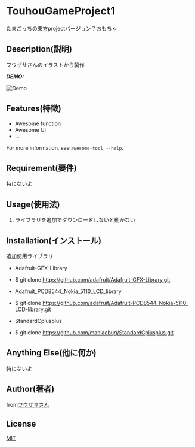 # TouhouGameProject1

たまごっちの東方projectバージョン？おもちゃ

## Description(説明)

フウザサさんのイラストから製作

***DEMO:***

![Demo](https://image-url.gif)

## Features(特徴)

- Awesome function
- Awesome UI
- ...

For more information, see `awesome-tool --help`.

## Requirement(要件)

特にないよ

## Usage(使用法)

1. ライブラリを追加でダウンロードしないと動かない

## Installation(インストール)

追加使用ライブラリ
- Adafruit-GFX-Library
-	$ git clone https://github.com/adafruit/Adafruit-GFX-Library.git

- Adafruit_PCD8544_Nokia_5110_LCD_library
-	$ git clone https://github.com/adafruit/Adafruit-PCD8544-Nokia-5110-LCD-library.git

- StandardCplusplus
-	$ git clone https://github.com/maniacbug/StandardCplusplus.git

## Anything Else(他に何か)

特にないよ

## Author(著者)

from[フウザサさん](http://seiga.nicovideo.jp/seiga/im6459594)

## License

[MIT](http://b4b4r07.mit-license.org)
